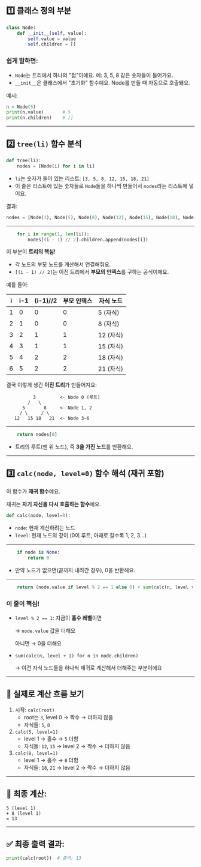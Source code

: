 ## 1️⃣ 클래스 정의 부분

```python
class Node:
    def __init__(self, value):
        self.value = value
        self.children = []
```

### 쉽게 말하면:

- `Node`는 트리에서 하나의 "점"이에요. 예: 3, 5, 8 같은 숫자들이 들어가요.
- `__init__`은 클래스에서 "초기화" 함수예요. Node를 만들 때 자동으로 호출돼요.

예시:

```python
n = Node(5)
print(n.value)       # 5
print(n.children)    # []
```

---

## 2️⃣ `tree(li)` 함수 분석

```python
def tree(li):
    nodes = [Node(i) for i in li]
```

- `li`는 숫자가 들어 있는 리스트: `[3, 5, 8, 12, 15, 18, 21]`
- 이 줄은 리스트에 있는 숫자들로 `Node`들을 하나씩 만들어서 `nodes`라는 리스트에 넣어요.

결과:

```python
nodes = [Node(3), Node(5), Node(8), Node(12), Node(15), Node(18), Node(21)]
```

---

```python
    for i in range(1, len(li)):
        nodes[(i - 1) // 2].children.append(nodes[i])
```

이 부분이 **트리의 핵심!**

- 각 노드의 부모 노드를 계산해서 연결해줘요.
- `[(i - 1) // 2]`는 이진 트리에서 **부모의 인덱스**를 구하는 공식이에요.

예를 들어:

| i | i-1 | (i-1)//2 | 부모 인덱스 | 자식 노드 |
| --- | --- | --- | --- | --- |
| 1 | 0 | 0 | 0 | 5 (자식) |
| 2 | 1 | 0 | 0 | 8 (자식) |
| 3 | 2 | 1 | 1 | 12 (자식) |
| 4 | 3 | 1 | 1 | 15 (자식) |
| 5 | 4 | 2 | 2 | 18 (자식) |
| 6 | 5 | 2 | 2 | 21 (자식) |

결국 이렇게 생긴 **이진 트리**가 만들어져요:

```
          3         <- Node 0 (루트)
        /   \
      5       8     <- Node 1, 2
     / \     / \
   12   15 18   21  <- Node 3~6
```

---

```python
    return nodes[0]
```

- 트리의 루트(맨 위 노드), 즉 **3을 가진 노드**를 반환해요.

---

## 3️⃣ `calc(node, level=0)` 함수 해석 (재귀 포함)

이 함수가 **재귀 함수**예요.

재귀는 **자기 자신을 다시 호출하는 함수**예요.

```python
def calc(node, level=0):
```

- `node`: 현재 계산하려는 노드
- `level`: 현재 노드의 깊이 (0이 루트, 아래로 갈수록 1, 2, 3...)

---

```python
    if node is None:
        return 0
```

- 만약 노드가 없으면(끝까지 내려간 경우), 0을 반환해요.

---

```python
    return (node.value if level % 2 == 1 else 0) + sum(calc(n, level + 1) for n in node.children)
```

### 이 줄이 핵심!

- `level % 2 == 1`: 지금이 **홀수 레벨**이면
    
    → `node.value` 값을 더해요
    
    아니면 → 0을 더해요
    
- `sum(calc(n, level + 1) for n in node.children)`
    
    → 이건 자식 노드들을 하나씩 재귀로 계산해서 더해주는 부분이에요
    

---

## 👀 실제로 계산 흐름 보기

1. 시작: `calc(root)`
    - root는 `3`, level 0 → 짝수 → 더하지 않음
    - 자식들: `5`, `8`
2. `calc(5, level=1)`
    - level 1 → 홀수 → `5` 더함
    - 자식들: `12`, `15` → level 2 → 짝수 → 더하지 않음
3. `calc(8, level=1)`
    - level 1 → 홀수 → `8` 더함
    - 자식들: `18`, `21` → level 2 → 짝수 → 더하지 않음

---

## 🎯 최종 계산:

```
5 (level 1)
+ 8 (level 1)
= 13
```

---

## ✅ 최종 출력 결과:

```python
print(calc(root))  # 출력: 13
```